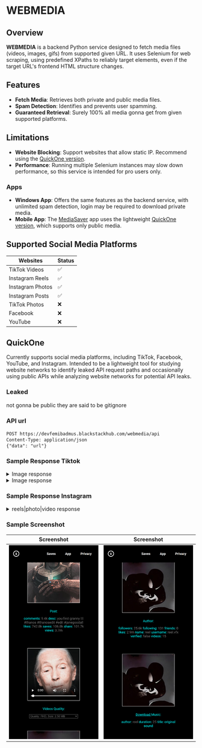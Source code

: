 
# WEBMEDIA

## Overview

**WEBMEDIA** is a backend Python service designed to fetch media files (videos, images, gifs) from supported given URL. It uses Selenium for web scraping, using predefined XPaths to reliably target elements, even if the target URL's frontend HTML structure changes.

## Features

-   **Fetch Media**: Retrieves both private and public media files.
-   **Spam Detection**: Identifies and prevents user spamming.
-   **Guaranteed Retrieval**: Surely 100% all media gonna get from given supported platforms.

## Limitations

-   **Website Blocking**: Support websites that allow static IP. Recommend using the [QuickOne version](#quickone).
-   **Performance**: Running multiple Selenium instances may slow down performance, so this service is intended for pro users only.

### Apps

-   **Windows App**: Offers the same features as the backend service, with unlimited spam detection, login may be required to download private media.
-   **Mobile App**: The [MediaSaver](https://github.com/devfemibadmus/mediasaver) app uses the lightweight [QuickOne version](#QuickOne), which supports only public media.

## Supported Social Media Platforms
| Websites | Status |
|------|------|
| TikTok Videos |✅|
| Instagram Reels |✅|
| Instagram Photos |✅|
| Instagram Posts |✅|
| TikTok Photos |❌|
| Facebook|❌|
| YouTube|❌|



## QuickOne

Currently supports social media platforms, including TikTok, Facebook, YouTube, and Instagram. Intended to be a lightweight tool for studying website networks to identify leaked API request paths and occasionally using public APIs while analyzing website networks for potential API leaks.


### Leaked

not gonna be public they are said to be gitignore

### API url
```http
POST https://devfemibadmus.blackstackhub.com/webmedia/api
Content-Type: application/json
{"data": "url"}
```

### Sample Response Tiktok 

<details>
<summary>Image response</summary>

```json
{
  "message": "success",
  "is_image": true,
  "content": {
    "id": "9876543210987654321",
    "desc": "Sample image description",
    "title": "Sample Image Title",
    "views": 50000,
    "likes": 3000,
    "comments": 100,
    "saves": 200,
    "share": 30
  },
  "author": {
    "name": "Sample Author",
    "username": "sampleauthor",
    "verified": true,
    "image": "https://example.com/author_avatar.jpg",
    "location": "Sample Location Name"
  },
  "images": [
    "https://example.com/image1.jpg",
    "https://example.com/image2.jpg",
    "https://example.com/image3.jpg"
  ],
  "music": {
    "author": "Sample Musician",
    "title": "Sample Song",
    "cover": "https://example.com/music_cover.jpg",
    "duration": 180,
    "src": "https://example.com/music.mp3"
  }
}
```
</details>

<details>
<summary>Image response</summary>

```json
{
  "message": "success",
  "is_video": true,
  "content": {
    "id": "1234567890123456789",
    "desc": "Sample video description",
    "views": 100000,
    "likes": 5000,
    "comments": 200,
    "saves": 300,
    "share": 50,
    "cover": "https://example.com/video_cover.jpg"
  },
  "author": {
    "name": "Sample Author",
    "username": "sampleauthor",
    "verified": true,
    "image": "https://example.com/author_avatar.jpg",
    "videos": 100,
    "likes": 1000000,
    "friends": 150,
    "followers": 20000,
    "following": 300
  },
  "videos": [
    {
      "quality_0": {
        "size": 500000,
        "address": "https://example.com/video_480p.mp4"
      }
    },
    {
      "quality_1": {
        "size": 1000000,
        "address": "https://example.com/video_720p.mp4"
      }
    },
    {
      "quality_2": {
        "size": 1500000,
        "address": "https://example.com/video_1080p.mp4"
      }
    }
  ],
  "music": {
    "author": "Sample Musician",
    "title": "Sample Song",
    "cover": "https://example.com/music_cover.jpg",
    "duration": 180,
    "src": "https://example.com/music.mp3"
  }
}

```
</details>

### Sample Response Instagram 
<details>
<summary>reels|photo|video response</summary>

```json
{
  "platform": "instagram",
  "content": {
    "id": "1234567890",
    "shortcode": "ABC123",
    "likes": 1500,
    "desc": "This is a sample description of the post.",
    "cover": "https://instagram.com/sample_cover_image.jpg"
  },
  "author": {
    "name": "John Doe",
    "username": "johndoe",
    "verified": true,
    "image": "https://instagram.com/sample_profile_pic.jpg",
    "videos": 100,
    "followers": 5000
  },
  "media": [
    {
      "id": "111222333",
      "shortcode": "ABC123",
      "display_url": "https://instagram.com/sample_image1.jpg",
      "is_video": false
    },
    {
      "id": "444555666",
      "shortcode": "DEF456",
      "display_url": "https://instagram.com/sample_image2.jpg",
      "is_video": false
    },
    {
      "id": "777888999",
      "shortcode": "GHI789",
      "display_url": "https://instagram.com/sample_video.mp4",
      "is_video": true
    }
  ],
  "views": 2000,
  "play": 1800
}
```

</details>

### Sample Screenshot 
| Screenshot | Screenshot |
|-------------------------------------------------------------|-------------------------------------------------------------|
| ![post and video quality](screenshot/127.0.0.1_5000_(iPhone%2014%20Pro%20Max).png?raw=true) | ![author and musicc](screenshot/127.0.0.1_5000_(iPhone%2014%20Pro%20Max)%20(1).png?raw=true) |